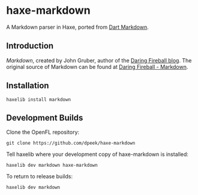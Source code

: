 
haxe-markdown
=============
A Markdown parser in Haxe, ported from [Dart Markdown](https://github.com/dpeek/dart-markdown).

Introduction
------------
_Markdown_, created by John Gruber, author of the [Daring Fireball blog](http://daringfireball.net/). The original source of Markdown can be found at [Daring Fireball - Markdown](http://daringfireball.net/projects/markdown/).

Installation
------------
    haxelib install markdown

Development Builds
------------
Clone the OpenFL repository:

    git clone https://github.com/dpeek/haxe-markdown

Tell haxelib where your development copy of haxe-markdown is installed:

    haxelib dev markdown haxe-markdown

To return to release builds:

    haxelib dev markdown
